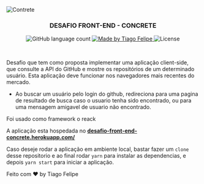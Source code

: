 <img alt="Contrete" src="https://images.sympla.com.br/5df91012c822a.png" />

<br/>
<h3 align="center">
  DESAFIO FRONT-END - CONCRETE
</h3>

<p align="center">
  <img alt="GitHub language count" src="https://img.shields.io/github/languages/count/rocketseat/bootcamp-gostack-desafios?color=%2304D361">

  <a href="https://www.linkedin.com/in/tiago-felipe-sanches-vieira-457764139/r">
    <img alt="Made by Tiago Felipe" src="https://img.shields.io/badge/made%20by-Tiago%20Felipe-%2304D361">
  </a>

  <img alt="License" src="https://img.shields.io/badge/license-MIT-%2304D361">
</p>

<br/>
<p>Desafio que tem como proposta implementar uma aplicação client-side, que consulte a API do GitHub e mostre os repositórios de um determinado usuário. Esta aplicação deve funcionar nos navegadores mais recentes do mercado.<p/>

- Ao buscar um usuário pelo login do github, redireciona para uma pagina de resultado de busca caso o usuario tenha sido encontrado, ou para uma mensagem amigavel de usuario não encontrado.

<p>Foi usado como framework o reack</p>

A aplicação esta hospedada no **[desafio-front-end-concrete.herokuapp.com/](https://desafio-front-end-concrete.herokuapp.com/)**

Caso deseje rodar a aplicação em ambiente local, bastar fazer um `clone` desse repositorio e ao final rodar `yarn` para instalar as dependencias, e depois `yarn start` para iniciar a aplicação.


Feito com ❤️ by Tiago Felipe


